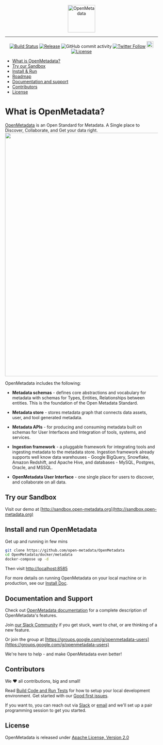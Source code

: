 <div align="center">
  <img src="https://i.imgur.com/5VumwFS.png" align="center" alt="OpenMetadata" height="90"/>
  <hr />

[![Build Status](https://github.com/open-metadata/OpenMetadata/actions/workflows/maven-build.yml/badge.svg?event=push)](https://github.com/open-metadata/OpenMetadata/actions/workflows/maven-build.yml)
[![Release](https://img.shields.io/github/release/open-metadata/OpenMetadata/all.svg)](https://github.com/open-metadata/OpenMetadata/releases)
![GitHub commit activity](https://img.shields.io/github/commit-activity/m/open-metadata/OpenMetadata)
[![Twitter Follow](https://img.shields.io/twitter/follow/open_metadata?style=social)](https://twitter.com/intent/follow?screen_name=open_metadata)
<a href="https://slack.open-metadata.org/"><img src="https://img.shields.io/badge/slack-join-E01E5A?logo=slack" alt="Join us on Slack" height="22"/></a>
[![License](https://img.shields.io/github/license/open-metadata/OpenMetadata.svg)](LICENSE)

</div>

- [What is OpenMetadata?](#what-is-openmetadata )
- [Try our Sandbox](#try-our-sandbox)
- [Install & Run](#install-and-run-openmetadata)
- [Roadmap](docs/roadmap.md)
- [Documentation and support](#documentation-and-support)
- [Contributors](#contributors)
- [License](#license)

# What is OpenMetadata?
[OpenMetadata](https://open-metadata.org/) is an Open Standard for Metadata. A Single place to Discover, Collaborate, and Get your data right.
<img src="https://user-images.githubusercontent.com/1417689/129423079-d21cbf3f-786f-4d4a-b6c3-b66feca234b8.png"  width="800">

OpenMetadata includes the following:
- **Metadata schemas** - defines core abstractions and vocabulary for metadata with schemas for Types, Entities, Relationships between entities. This is the foundation of the Open Metadata Standard.

- **Metadata store** - stores metadata graph that connects data assets, user, and tool generated metadata.

- **Metadata APIs** - for producing and consuming metadata built on schemas for User Interfaces and Integration of tools, systems, and services.

- **Ingestion framework** - a pluggable framework for integrating tools and ingesting metadata to the metadata store. Ingestion framework already supports well know data warehouses - Google BigQuery, Snowflake, Amazon Redshift, and Apache Hive, and databases - MySQL, Postgres, Oracle, and MSSQL.

- **OpenMetadata User Interface** - one single place for users to discover, and collaborate on all data.

## Try our Sandbox

Visit our demo at [http://sandbox.open-metadata.org](http://sandbox.open-metadata.org)

## Install and run OpenMetadata
Get up and running in few mins

```sh
git clone https://github.com/open-metadata/OpenMetadata
cd OpenMetadata/docker/metadata
docker-compose up -d
```
Then visit [http://localhost:8585](http://localhost:8585)

For more details on running OpenMetadata on your local machine or in production, see our [Install Doc](https://docs.open-metadata.org/install/run-openmetadata).

## Documentation and Support

Check out [OpenMetadata documentation](https://docs.open-metadata.org/) for a complete description of OpenMetadata's features.

Join [our Slack Community](https://slack.open-metadata.org/) if you get stuck, want to chat, or are thinking of a new feature.

Or join the group at [https://groups.google.com/g/openmetadata-users](https://groups.google.com/g/openmetadata-users)

We're here to help - and make OpenMetadata even better!

## Contributors

We ❤️ all contributions, big and small!

Read [Build Code and Run Tests](https://docs.open-metadata.org/open-source-community/developer/build-code-run-tests) for how to setup your local development environment. Get started with our [Good first issues](https://github.com/open-metadata/OpenMetadata/issues?q=is%3Aissue+is%3Aopen+label%3A%22good+first+issue%22).

If you want to, you can reach out via [Slack](https://openmetadata.slack.com/join/shared_invite/zt-wksh1bww-iQGk45NTw6Tp4Q9UZd6QOw#/shared-invite/email) or [email](mailto:dev@open-metadata.org) and we'll set up a pair programming session to get you started.

## License
OpenMetadata is released under [Apache License, Version 2.0](http://www.apache.org/licenses/LICENSE-2.0)
